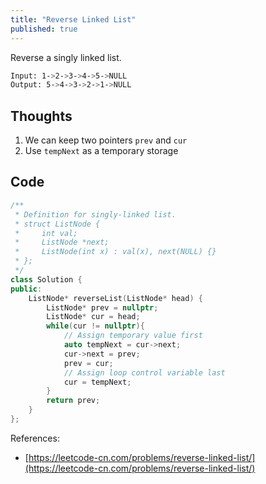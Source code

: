 ```yaml
---
title: "Reverse Linked List"
published: true
---
```


Reverse a singly linked list.

```bash
Input: 1->2->3->4->5->NULL
Output: 5->4->3->2->1->NULL
```

## Thoughts

1. We can keep two pointers `prev` and `cur`
2. Use `tempNext` as a temporary storage

## Code

```cpp
/**
 * Definition for singly-linked list.
 * struct ListNode {
 *     int val;
 *     ListNode *next;
 *     ListNode(int x) : val(x), next(NULL) {}
 * };
 */
class Solution {
public:
    ListNode* reverseList(ListNode* head) {
        ListNode* prev = nullptr;
        ListNode* cur = head;
        while(cur != nullptr){
            // Assign temporary value first
            auto tempNext = cur->next;
            cur->next = prev;
            prev = cur;
            // Assign loop control variable last
            cur = tempNext;
        }
        return prev;
    }
};
```

References:

- [https://leetcode-cn.com/problems/reverse-linked-list/](https://leetcode-cn.com/problems/reverse-linked-list/)

